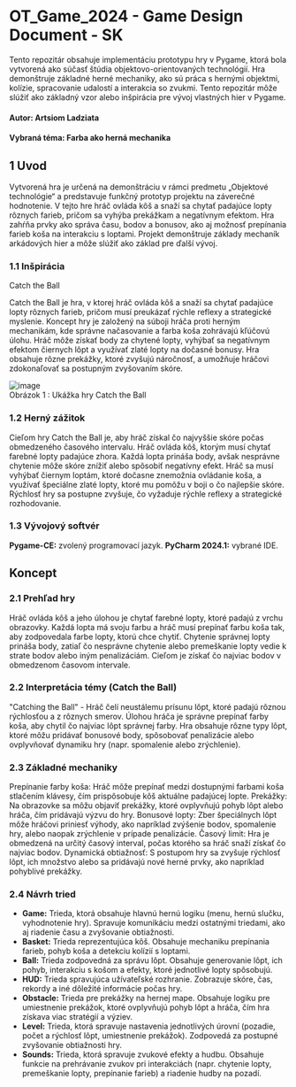 # OT_Game_2024 - Game Design Document - SK
Tento repozitár obsahuje implementáciu prototypu hry v Pygame, ktorá bola vytvorená ako súčasť štúdia objektovo-orientovaných technológií. Hra demonštruje základné herné mechaniky, ako sú práca s hernými objektmi, kolízie, spracovanie udalostí a interakcia so zvukmi. Tento repozitár môže slúžiť ako základný vzor alebo inšpirácia pre vývoj vlastných hier v Pygame.
#### Autor: Artsiom Ladziata
#### Vybraná téma: Farba ako herná mechanika

## 1 Uvod
Vytvorená hra je určená na demonštráciu v rámci predmetu „Objektové technológie“ a predstavuje funkčný prototyp projektu na záverečné hodnotenie. V tejto hre hráč ovláda kôš a snaží sa chytať padajúce lopty rôznych farieb, pričom sa vyhýba prekážkam a negatívnym efektom. Hra zahŕňa prvky ako správa času, bodov a bonusov, ako aj možnosť prepínania farieb koša na interakciu s loptami. Projekt demonštruje základy mechaník arkádových hier a môže slúžiť ako základ pre ďalší vývoj.

### 1.1 Inšpirácia
Catch the Ball

Catch the Ball je hra, v ktorej hráč ovláda kôš a snaží sa chytať padajúce lopty rôznych farieb, pričom musí preukázať rýchle reflexy a strategické myslenie. Koncept hry je založený na súboji hráča proti herným mechanikám, kde správne načasovanie a farba koša zohrávajú kľúčovú úlohu. Hráč môže získať body za chytené lopty, vyhýbať sa negatívnym efektom čiernych lôpt a využívať zlaté lopty na dočasné bonusy. Hra obsahuje rôzne prekážky, ktoré zvyšujú náročnosť, a umožňuje hráčovi zdokonaľovať sa postupným zvyšovaním skóre.
<br/>

![image](https://github.com/user-attachments/assets/b5e59f8f-45e4-45c2-86b9-fad6ed4c37a6)
<br/>
Obrázok 1 : Ukážka hry Catch the Ball

### 1.2 Herný zážitok
Cieľom hry Catch the Ball je, aby hráč získal čo najvyššie skóre počas obmedzeného časového intervalu. Hráč ovláda kôš, ktorým musí chytať farebné lopty padajúce zhora. Každá lopta prináša body, avšak nesprávne chytenie môže skóre znížiť alebo spôsobiť negatívny efekt. Hráč sa musí vyhýbať čiernym loptám, ktoré dočasne znemožnia ovládanie koša, a využívať špeciálne zlaté lopty, ktoré mu pomôžu v boji o čo najlepšie skóre. Rýchlosť hry sa postupne zvyšuje, čo vyžaduje rýchle reflexy a strategické rozhodovanie.

### 1.3 Vývojový softvér
__Pygame-CE:__ zvolený programovací jazyk.
__PyCharm 2024.1:__ vybrané IDE.

## Koncept
### 2.1 Prehľad hry
Hráč ovláda kôš a jeho úlohou je chytať farebné lopty, ktoré padajú z vrchu obrazovky. Každá lopta má svoju farbu a hráč musí prepínať farbu koša tak, aby zodpovedala farbe lopty, ktorú chce chytiť. Chytenie správnej lopty prináša body, zatiaľ čo nesprávne chytenie alebo premeškanie lopty vedie k strate bodov alebo iným penalizáciám. Cieľom je získať čo najviac bodov v obmedzenom časovom intervale.

### 2.2 Interpretácia témy (Catch the Ball)
"Catching the Ball" - Hráč čelí neustálemu prísunu lôpt, ktoré padajú rôznou rýchlosťou a z rôznych smerov. Úlohou hráča je správne prepínať farby koša, aby chytil čo najviac lôpt správnej farby. Hra obsahuje rôzne typy lôpt, ktoré môžu pridávať bonusové body, spôsobovať penalizácie alebo ovplyvňovať dynamiku hry (napr. spomalenie alebo zrýchlenie).

### 2.3 Základné mechaniky
Prepínanie farby koša: Hráč môže prepínať medzi dostupnými farbami koša stlačením klávesy, čím prispôsobuje kôš aktuálne padajúcej lopte.
Prekážky: Na obrazovke sa môžu objaviť prekážky, ktoré ovplyvňujú pohyb lôpt alebo hráča, čím pridávajú výzvu do hry.
Bonusové lopty: Zber špeciálnych lôpt môže hráčovi priniesť výhody, ako napríklad zvýšenie bodov, spomalenie hry, alebo naopak zrýchlenie v prípade penalizácie.
Časový limit: Hra je obmedzená na určitý časový interval, počas ktorého sa hráč snaží získať čo najviac bodov.
Dynamická obtiažnosť: S postupom hry sa zvyšuje rýchlosť lôpt, ich množstvo alebo sa pridávajú nové herné prvky, ako napríklad pohyblivé prekážky.

### 2.4 Návrh tried
* __Game:__ Trieda, ktorá obsahuje hlavnú hernú logiku (menu, hernú slučku, vyhodnotenie hry). Spravuje komunikáciu medzi ostatnými triedami, ako aj riadenie času a zvyšovanie obtiažnosti.
* __Basket:__ Trieda reprezentujúca kôš. Obsahuje mechaniku prepínania farieb, pohyb koša a detekciu kolízií s loptami.
* __Ball:__ Trieda zodpovedná za správu lôpt. Obsahuje generovanie lôpt, ich pohyb, interakciu s košom a efekty, ktoré jednotlivé lopty spôsobujú.
* __HUD:__ Trieda spravujúca užívateľské rozhranie. Zobrazuje skóre, čas, rekordy a iné dôležité informácie počas hry.
* __Obstacle:__ Trieda pre prekážky na hernej mape. Obsahuje logiku pre umiestnenie prekážok, ktoré ovplyvňujú pohyb lôpt a hráča, čím hra získava viac stratégií a výziev.
* __Level:__ Trieda, ktorá spravuje nastavenia jednotlivých úrovní (pozadie, počet a rýchlosť lôpt, umiestnenie prekážok). Zodpovedá za postupné zvyšovanie obtiažnosti hry.
* __Sounds:__ Trieda, ktorá spravuje zvukové efekty a hudbu. Obsahuje funkcie na prehrávanie zvukov pri interakciách (napr. chytenie lopty, premeškanie lopty, prepínanie farieb) a riadenie hudby na pozadí.



















